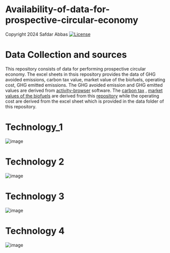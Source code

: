 # Availability-of-data-for-prospective-circular-economy

Copyright 2024 Safdar Abbas
[![License](https://img.shields.io/badge/License-Apache_2.0-blue.svg)](https://opensource.org/licenses/Apache-2.0)
# Data Collection and sources 
This repository consists of data for performing prospective circular economy. The excel sheets in thsis repository provides the data of GHG avoided emissions, carbon tax value, market value of the biofuels, operating cost, GHG emitted emissions. The GHG avoided emission and GHG emitted values are derived from [activity-browser](https://github.com/LCA-ActivityBrowser/activity-browser) software. 
The [carbon tax](https://github.com/safdarabbas123/Future_Price_of_Biomass_Electricity_based_on_REMIND2.1/tree/main) , 
[market values of the biofuels](https://github.com/safdarabbas123/Future_Price_of_Biomass_Electricity_based_on_REMIND2.1/tree/main) are derived from this [repository](https://github.com/safdarabbas123/Future_Price_of_Biomass_Electricity_based_on_REMIND2.1/tree/main) while the operating cost are derived from the excel sheet which is provided in the data folder of this repository. 
#  Technology_1
![image](https://github.com/user-attachments/assets/d1e36368-714a-4722-9542-9f33de61ee07)
#  Technology 2
![image](https://github.com/user-attachments/assets/c20a00fb-da12-4431-9573-a23f8e2d80c9)
#  Technology 3
![image](https://github.com/user-attachments/assets/1f02cbdc-3ed7-49a5-ae08-77075c9c0adb)
#  Technology 4
![image](https://github.com/user-attachments/assets/cafddbec-8dfd-49fd-8c0a-a4f5cdd3c417)







